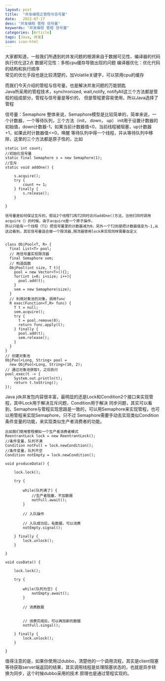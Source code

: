 ```yaml
---
layout: post
title:  "并发编程之管程与信号量"
date:   2022-07-17
desc: "并发编程 管程 信号量"
keywords: "并发编程 管程 信号量"
categories: [Article]
tags: [Java, 并发]
icon: icon-html
---
```


大家都知道，一般我们所遇到的并发问题的根源来自于数据可见性、编译器的代码执行优化这2点
数据可见性：多核cpu缓存导致出现的问题
编译器优化：优化代码的结构和执行顺序<br/>
常见的优化手段也是比较清楚的，加Volatile关键字，可以禁用cpu的缓存

而我们今天介绍的管程与信号量，也是解决并发问题的万能钥匙<br/>
Java所采用的管程技术，synchronized, wait,notify, notifyAll这三个方法都是管程的组成部分，管程与信号量是等价的，
但是管程更容易使用，所以Java选择了管程

信号量：Semaphore
整体来说，Semaphore模型是比较简单的，简单来说，一个计数器，一个等待队列，三个方法（init， down， up）
init用于设置计数器的初始值，down计数器-1，如果当前计数器值<0，当前线程被阻塞，up计数器+1，如果此时计数器值<=0，唤醒
等待队列中得一个线程，并从等待队列中移除，这里的三个方法都是原子性的，比如

    static int count;
    //初始化信号量
    static final Semaphore s = new Semaphore(1);
    //互斥
    static void addOne() {
    
        s.acquire();
        try {
            count += 1; 
        } finally {
            s.release();
        }
    
    }
    
    信号量是如何保证互斥的，假设2个线程T1和T2同时访问addOne()方法，当他们同时调用acquire（）的时候，由于acquire是一个原子操作，
    所以只能有一个线程（T1）把信号量里的计数器减为0，另外一个T2则是把计数器值变为-1,从这边看到，其实信号量适合做一个限流器,限流器使用lock来实现同样需要自定义
    
    
    class ObjPool<T, R> {
      final List<T> pool;
      // 用信号量实现限流器
      final Semaphore sem;
      // 构造函数
      ObjPool(int size, T t){
        pool = new Vector<T>(){};
        for(int i=0; i<size; i++){
          pool.add(t);
        }
        sem = new Semaphore(size);
      }
      // 利用对象池的对象，调用func
      R exec(Function<T,R> func) {
        T t = null;
        sem.acquire();
        try {
          t = pool.remove(0);
          return func.apply(t);
        } finally {
          pool.add(t);
          sem.release();
        }
      }
    }
    // 创建对象池
    ObjPool<Long, String> pool = 
      new ObjPool<Long, String>(10, 2);
    // 通过对象池获取t，之后执行  
    pool.exec(t -> {
        System.out.println(t);
        return t.toString();
    });



Java jdk并发包内容很丰富，最明显的还是Lock和Condition2个接口来实现管程，其中Lock用于解决互斥问题，Condition用于解决
同步问题，其实可以看到，Semaphore与管程实现思路是一致的，可以用Semaphore来实现管程，也可以用管程来实现Semaphore，只不过
Semaphore需要手动去实现类似Condition条件变量的功能，来实现类似生产者消费者的功能。

    比如我们使用管程模拟一个生产者消费者模式
    ReentrantLock lock = new ReentrantLock();
    //条件变量，队列不满
    Condition notFull = lock.newCondition();
    //条件变量，队列不空
    Condition notEmpty = lock.newCondition();
    
    void produceData() {
    
        lock.lock();
        
        try {
        
            while(队列满了) {
                //生产者阻塞，不加数据
                notFull.await();
            }
            
            // 入队操作
            
            // 入队成功后，有数据，可以消费
            notEmpty.signal();
            
        } finally {
            lock.unlock();
        }
    
    }
    
    void cusData() {
    
        lock.lock();
        
        try {
        
            while(队列为空) {
                notEmpty.await();
            }
            
            // 消费数据
            
            
            // 消费完成后，可以再加新的数据
            notFull.singal();
        
        } finally {
            lock.unlock();
        }
    
    }

值得注意的是，如果你使用过dubbo，清楚他的一个调用流程，其实是client阻塞等待获取server端返回的结果，其实调用线程是处理阻塞状态的，也就是异步转换为同步，这个时候dubbo采用的技术
原理也是通过管程实现的。

    
    
    

